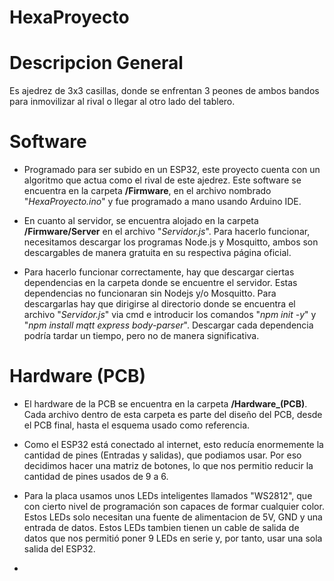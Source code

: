 # HexaProyecto

# Descripcion General
Es  ajedrez de 3x3 casillas, donde se enfrentan 3 peones de ambos bandos para inmovilizar al rival o llegar al otro lado del tablero.

# Software
* Programado para ser subido en un ESP32, este proyecto cuenta con un algoritmo que actua como el rival de este ajedrez. Este software se encuentra en la carpeta **/Firmware**, en el archivo nombrado "*HexaProyecto.ino*" y fue programado a mano usando Arduino IDE.

* En cuanto al servidor, se encuentra alojado en la carpeta **/Firmware/Server** en el archivo "*Servidor.js*". Para hacerlo funcionar, necesitamos descargar los programas Node.js y Mosquitto, ambos son descargables de manera gratuita en su respectiva página oficial. 

* Para hacerlo funcionar correctamente, hay que descargar ciertas dependencias en la carpeta donde se encuentre el servidor. Estas dependencias no funcionaran sin Nodejs y/o Mosquitto. Para descargarlas hay que dirigirse al directorio donde se encuentra el archivo "*Servidor.js*" via cmd e introducir los comandos "*npm init -y*" y "*npm install mqtt express body-parser*". Descargar cada dependencia podría tardar un tiempo, pero no de manera significativa.

# Hardware (PCB)
* El hardware de la PCB se encuentra en la carpeta **/Hardware_(PCB)**. Cada archivo dentro de esta carpeta es parte del diseño del PCB, desde el PCB final, hasta el esquema usado como referencia.

* Como el ESP32 está conectado al internet, esto reducía enormemente la cantidad de pines (Entradas y salidas), que podiamos usar. Por eso decidimos hacer una matriz de botones, lo que nos permitio reducir la cantidad de pines usados de 9 a 6.

* Para la placa usamos unos LEDs inteligentes llamados "WS2812", que con cierto nivel de programación son capaces de formar cualquier color. Estos LEDs solo necesitan una fuente de alimentacion de 5V, GND y una entrada de datos. Estos LEDs tambien tienen un cable de salida de datos que nos permitió poner 9 LEDs en serie y, por tanto, usar una sola salida del ESP32.

* 
